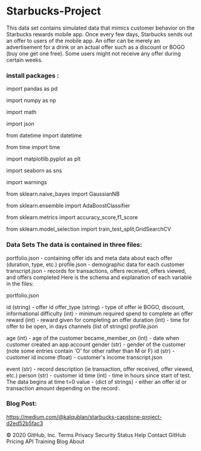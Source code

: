 # Starbucks-Project


This data set contains simulated data that mimics customer behavior on the Starbucks rewards mobile app. Once every few days, Starbucks sends out an offer to users of the mobile app. An offer can be merely an advertisement for a drink or an actual offer such as a discount or BOGO (buy one get one free). Some users might not receive any offer during certain weeks.

### install packages :

import pandas as pd

import numpy as np

import math

import json

from datetime import datetime

from time import time

import matplotlib.pyplot as plt

import seaborn as sns

import warnings

from sklearn.naive_bayes import GaussianNB

from sklearn.ensemble import AdaBoostClassifier

from sklearn.metrics import accuracy_score,f1_score

from sklearn.model_selection import train_test_split,GridSearchCV

### Data Sets The data is contained in three files:

portfolio.json - containing offer ids and meta data about each offer (duration, type, etc.) profile.json - demographic data for each customer transcript.json - records for transactions, offers received, offers viewed, and offers completed Here is the schema and explanation of each variable in the files:

portfolio.json

id (string) - offer id offer_type (string) - type of offer ie BOGO, discount, informational difficulty (int) - minimum required spend to complete an offer reward (int) - reward given for completing an offer duration (int) - time for offer to be open, in days channels (list of strings) profile.json

age (int) - age of the customer became_member_on (int) - date when customer created an app account gender (str) - gender of the customer (note some entries contain 'O' for other rather than M or F) id (str) - customer id income (float) - customer's income transcript.json

event (str) - record description (ie transaction, offer received, offer viewed, etc.) person (str) - customer id time (int) - time in hours since start of test. The data begins at time t=0 value - (dict of strings) - either an offer id or transaction amount depending on the record .

### Blog Post:

 https://medium.com/@kalqublan/starbucks-capstone-project-d2ed52b5fac3

© 2020 GitHub, Inc.
Terms
Privacy
Security
Status
Help
Contact GitHub
Pricing
API
Training
Blog
About
